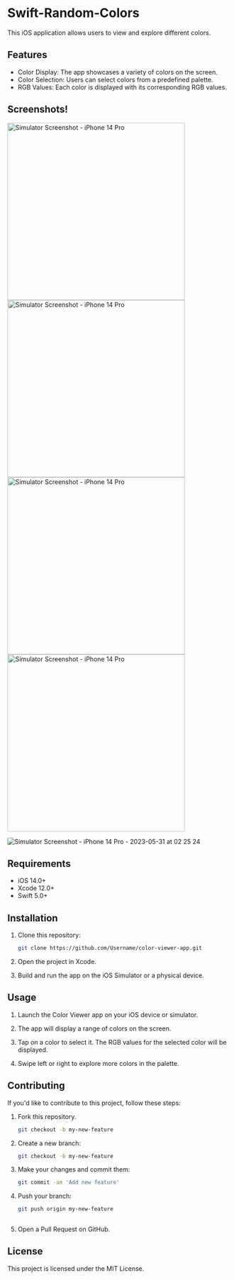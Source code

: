 # Swift-Random-Colors

This iOS application allows users to view and explore different colors.

## Features

- Color Display: The app showcases a variety of colors on the screen.
- Color Selection: Users can select colors from a predefined palette.
- RGB Values: Each color is displayed with its corresponding RGB values.

## Screenshots!
<img src="https://github.com/scgursel/Swift-Random-Colors/assets/95382610/29275393-5ee8-45a2-8481-9f5ba4f04b73" alt="Simulator Screenshot - iPhone 14 Pro" width="400">

<img src="https://github.com/scgursel/Swift-Random-Colors/assets/95382610/3f87553f-cf11-43bf-a4db-e3db2149e432" alt="Simulator Screenshot - iPhone 14 Pro" width="400">

<img src="https://github.com/scgursel/Swift-Random-Colors/assets/95382610/2abf4498-c618-40d3-8da3-e4092e74d3cd" alt="Simulator Screenshot - iPhone 14 Pro" width="400">

<img src="https://github.com/scgursel/Swift-Random-Colors/assets/95382610/363cc3ae-2ef5-46f9-a5ee-c0e696c374af" alt="Simulator Screenshot - iPhone 14 Pro" width="400">



![Simulator Screenshot - iPhone 14 Pro - 2023-05-31 at 02 25 24](https://github.com/scgursel/Swift-Random-Colors/assets/95382610/cdbf1424-8345-43f3-b685-82bfbf7118e4)






## Requirements

- iOS 14.0+
- Xcode 12.0+
- Swift 5.0+

## Installation

1. Clone this repository:
   ```bash
   git clone https://github.com/Username/color-viewer-app.git
   
2. Open the project in Xcode.

3. Build and run the app on the iOS Simulator or a physical device.

## Usage

1. Launch the Color Viewer app on your iOS device or simulator.

2. The app will display a range of colors on the screen.

3. Tap on a color to select it. The RGB values for the selected color will be displayed.

4. Swipe left or right to explore more colors in the palette.

## Contributing

If you'd like to contribute to this project, follow these steps:

1. Fork this repository.
   ```bash
   git checkout -b my-new-feature

2. Create a new branch:
   ```bash
   git checkout -b my-new-feature

3. Make your changes and commit them:
   ```bash
   git commit -am 'Add new feature'

4. Push your branch:
   ```bash
   git push origin my-new-feature
 
5. Open a Pull Request on GitHub.


## License

This project is licensed under the MIT License.










